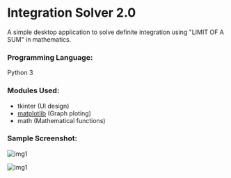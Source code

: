 # Integration Solver 2.0
A simple desktop application to solve definite integration using "LIMIT OF A SUM" in mathematics.
### Programming Language:
Python 3

### Modules Used:
- tkinter (UI design)
- [matplotlib](https://pypi.org/project/matplotlib/) (Graph ploting)
- math (Mathematical functions)

### Sample Screenshot:
![img1](./Screenshots/Screenshot(114).png)

![img1](./Screenshots/Screenshot(115).png) 
  
  


